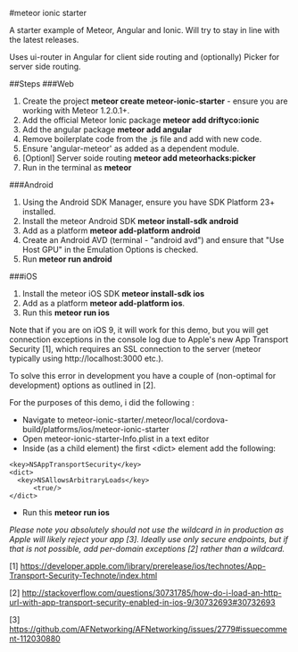 #meteor ionic starter

A starter example of Meteor, Angular and Ionic. Will try to stay in line with the latest releases.

Uses ui-router in Angular for client side routing and (optionally) Picker for server side routing.

##Steps
###Web
1. Create the project **meteor create meteor-ionic-starter** - ensure you are working with Meteor 1.2.0.1+.
2. Add the official Meteor Ionic package **meteor add driftyco:ionic**
3. Add the angular package **meteor add angular**
4. Remove boilerplate code from the .js file and add with new code.
5. Ensure 'angular-meteor' as added as a dependent module.
6. [Optionl] Server soide routing **meteor add meteorhacks:picker**
7. Run in the terminal as **meteor**

###Android
1. Using the Android SDK Manager, ensure you have SDK Platform 23+ installed.
2. Install the meteor Android SDK **meteor install-sdk android**
3. Add as a platform **meteor add-platform android**
4. Create an Android AVD (terminal - "android avd") and ensure that "Use Host GPU" in the Emulation Options is checked.
5. Run **meteor run android**

###iOS
1. Install the meteor iOS SDK **meteor install-sdk ios**
3. Add as a platform **meteor add-platform ios**.
3. Run this **meteor run ios**

Note that if you are on iOS 9, it will work for this demo, but you will get connection exceptions in the console log due to Apple's new App Transport Security [1], which requires an SSL connection to the server (meteor typically using http://localhost:3000 etc.).

To solve this error in development you have a couple of (non-optimal for development) options as outlined in [2].

For the purposes of this demo, i did the following :

 - Navigate to meteor-ionic-starter/.meteor/local/cordova-build/platforms/ios/meteor-ionic-starter
 - Open meteor-ionic-starter-Info.plist in a text editor
 - Inside (as a child element) the first &lt;dict> element add the following:

 ```
 <key>NSAppTransportSecurity</key>
 <dict>
   <key>NSAllowsArbitraryLoads</key>
       <true/>
 </dict>
 ```

- Run this **meteor run ios**

*Please note you absolutely should not use the wildcard in in production as Apple will likely reject your app [3]. Ideally use only secure endpoints, but if that is not possible, add per-domain exceptions [2] rather than a wildcard.*

[1] https://developer.apple.com/library/prerelease/ios/technotes/App-Transport-Security-Technote/index.html

[2] http://stackoverflow.com/questions/30731785/how-do-i-load-an-http-url-with-app-transport-security-enabled-in-ios-9/30732693#30732693

[3] https://github.com/AFNetworking/AFNetworking/issues/2779#issuecomment-112030880


